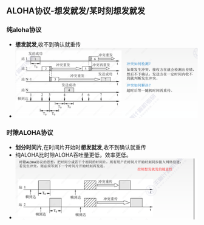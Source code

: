 ## ALOHA协议-想发就发/某时刻想发就发
### 纯aloha协议
- **想发就发**,收不到确认就重传
- ![](attachments/Pasted%20image%2020221008203622.png)
### 时隙ALOHA协议
- **划分时间片**,在时间片开始时**想发就发**,收不到确认就重传
- 纯ALOHA比时隙ALOHA吞吐量更低，效率更低。
- ![](attachments/Pasted%20image%2020221008203737.png)
